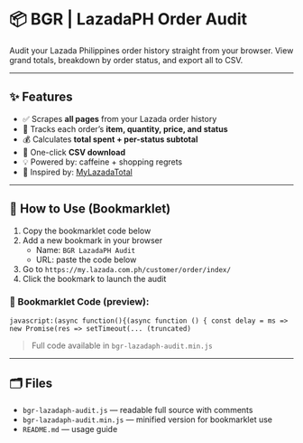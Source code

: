 # 📦 BGR | LazadaPH Order Audit

Audit your Lazada Philippines order history straight from your browser. View grand totals, breakdown by order status, and export all to CSV.

---

## ✨ Features
- ✅ Scrapes **all pages** from your Lazada order history
- 🧾 Tracks each order’s **item, quantity, price, and status**
- 💰 Calculates **total spent + per-status subtotal**
- 📄 One-click **CSV download**
- 💡 Powered by: caffeine + shopping regrets
- 🔗 Inspired by: [MyLazadaTotal](https://github.com/limkokhole/MyLazadaTotal)

---

## 🧪 How to Use (Bookmarklet)

1. Copy the bookmarklet code below
2. Add a new bookmark in your browser
   - Name: `BGR LazadaPH Audit`
   - URL: paste the code below
3. Go to `https://my.lazada.com.ph/customer/order/index/`
4. Click the bookmark to launch the audit

### 🔖 Bookmarklet Code (preview):
```
javascript:(async function(){(async function () { const delay = ms => new Promise(res => setTimeout(... (truncated)
```
> Full code available in `bgr-lazadaph-audit.min.js`

---

## 🗂️ Files

- `bgr-lazadaph-audit.js` — readable full source with comments
- `bgr-lazadaph-audit.min.js` — minified version for bookmarklet use
- `README.md` — usage guide

